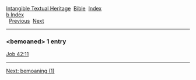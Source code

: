 [Intangible Textual Heritage](../../index)  [Bible](../index) 
[Index](index)   
[b Index](_b_)  
  [Previous](c01267)  [Next](c01269) 

------------------------------------------------------------------------

### &lt;bemoaned&gt; 1 entry

[Job 42:11](../kjv/job042.htm#011)  

------------------------------------------------------------------------

[Next: bemoaning (1)](c01269)

